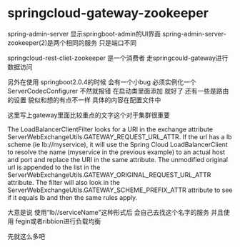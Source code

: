 # springcloud-gateway-zookeeper

spring-admin-server  显示springboot-admin的UI界面
spring-admin-server-zookeeper(2)是两个相同的服务  只是端口不同

springcloud-rest-cliet-zookeeper 是一个消费者 走springcould-gateway进行数据访问

另外在使用 springboot2.0.4的时候 会有一个小bug 必须实例化一个 ServerCodecConfigurer 不然就报错 在启动类里面添加 就好了
还有一些是路由的设置 貌似和想的有点不一样 具体的内容在配置文件中

 这里写上gateway里面比较重点的文字这个对于集群很重要

 The LoadBalancerClientFilter looks for a URI in the exchange attribute ServerWebExchangeUtils.GATEWAY_REQUEST_URL_ATTR.
 If the url has a lb scheme (ie lb://myservice), it will use the Spring Cloud LoadBalancerClient to resolve the name
(myservice in the previous example) to an actual host and port and replace the URI in the same attribute.
 The unmodified original url is appended to the list in the ServerWebExchangeUtils.GATEWAY_ORIGINAL_REQUEST_URL_ATTR
 attribute. The filter will also look in the ServerWebExchangeUtils.GATEWAY_SCHEME_PREFIX_ATTR attribute to see
 if it equals lb and then the same rules apply.

大意是说 使用“lb//serviceName"这种形式后 会自己去找这个名字的服务 并且使用 fegin或者ribbion进行负载均衡 

先就这么多吧

